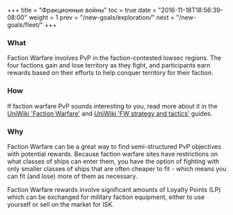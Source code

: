 +++
title = "Фракционные войны"
toc = true
date = "2016-11-18T18:56:39-08:00"
weight = 1
prev = "/new-goals/exploration/"
next = "/new-goals/fleet/"
+++

### What

Faction Warfare involves PvP in the faction-contested lowsec regions. The four
factions gain and lose territory as they fight, and participants earn rewards
based on their efforts to help conquer territory for their faction.

### How

If faction warfare PvP sounds interesting to you, read more about it
in the [UniWiki 'Faction Warfare'](http://wiki.eveuniversity.org/Factional_Warfare)
and [UniWiki 'FW strategy and tactics'](http://wiki.eveuniversity.org/Factional_Warfare_strategy_and_tactics)
guides.

### Why

Faction Warfare can be a great way to find semi-structured PvP objectives
with potential rewards. Because faction warfare sites have restrictions on
what classes of ships can enter them, you have the option of fighting with
only smaller classes of ships that are often cheaper to fit - which means
you can fit (and lose) more of them as necessary.

Faction Warfare rewards involve significant amounts of Loyalty Points (LP)
which can be exchanged for military faction equipment, either to use yourself
or sell on the market for ISK.
